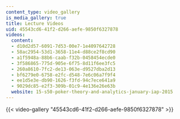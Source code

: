 ```yaml
---
content_type: video_gallery
is_media_gallery: true
title: Lecture Videos
uid: 45543cd6-41f2-d266-aefe-9850f6327878
videos:
  content:
  - d10d2d57-6091-7d53-00e7-1e4097642728
  - 58ac2954-53d1-3658-11e4-d88ce2f8cd90
  - a1f5948a-88b6-caab-f32b-0458454ecde0
  - 3f586865-775d-905e-6f75-8d11f6ee3fc5
  - 260a8610-7fc2-de13-063e-d9527dba2d13
  - bf6279e0-6758-e2fc-d548-7e6c06a7f9f4
  - ee1d5e3e-db90-1626-f3fd-94c7ece641a9
  - 9029dc85-e2f3-309b-01c9-4e136e26e63b
  website: 15-s50-poker-theory-and-analytics-january-iap-2015
---
```



{{< video-gallery "45543cd6-41f2-d266-aefe-9850f6327878" >}}

